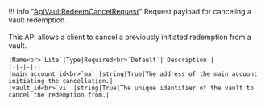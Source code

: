 !!! info "[ApiVaultRedeemCancelRequest](/../../schemas/api_vault_redeem_cancel_request)"
    Request payload for canceling a vault redemption.<br><br>This API allows a client to cancel a previously initiated redemption from a vault.<br>

    |Name<br>`Lite`|Type|Required<br>`Default`| Description |
    |-|-|-|-|
    |main_account_id<br>`ma` |string|True|The address of the main account initiating the cancellation.|
    |vault_id<br>`vi` |string|True|The unique identifier of the vault to cancel the redemption from.|
